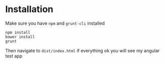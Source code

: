 # Installation

Make sure you have `npm` and `grunt-cli` installed

```
npm install
bower install
grunt
```

Then navigate to `dist/index.html` if everything ok you will see my angular test app
